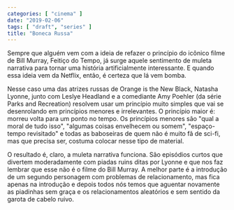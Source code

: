 ```yaml
---
categories: [ "cinema" ]
date: "2019-02-06"
tags: [ "draft", "series" ]
title: "Boneca Russa"
---
```

Sempre que alguém vem com a ideia de refazer o princípio do icônico
filme de Bill Murray, Feitiço do Tempo, já surge aquele sentimento de
muleta narrativa para tornar uma história artificialmente interessante. E
quando essa ideia vem da Netflix, então, é certeza que lá vem bomba.

Nesse caso uma das atrizes russas de Orange is the New Black, Natasha
Lyonne, junto com Leslye Headland e a comediante Amy Poehler (da série
Parks and Recreation) resolvem usar um princípio muito simples que
vai se desenrolando em princípios menores e irrelevantes. O princípio
maior é: morreu volta para um ponto no tempo. Os princípios menores
são "qual a moral de tudo isso", "algumas coisas envelhecem ou somem",
"espaço-tempo revisitado" e todas as baboseiras de quem não é muito fã
de sci-fi, mas que precisa ser, costuma colocar nesse tipo de material.

O resultado é, claro, a muleta narrativa funciona. São episódios curtos
que divertem moderadamente com piadas ruins ditas por Lyonne e que nos
faz lembrar que esse não é o filme do Bill Murray. A melhor parte é a
introdução de um segundo personagem com problemas de relacionamento,
mas fica apenas na introdução e depois todos nós temos que aguentar
novamente as piadinhas sem graça e os relacionamentos aleatórios e
sem sentido da garota de cabelo ruivo.
